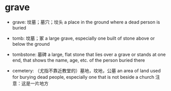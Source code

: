 # grave

- grave: 坟墓；墓穴；坟头 a place in the ground where a dead person is buried
- tomb: 坟墓；冢 a large grave, especially one built of stone above or below the ground
- tombstone: 墓碑 a large, flat stone that lies over a grave or stands at one end, that shows the name, age, etc. of the person buried there



- cemetery: （尤指不靠近教堂的）墓地，坟地，公墓 an area of land used for burying dead people, especially one that is not beside a church 注意：这是一片地方
